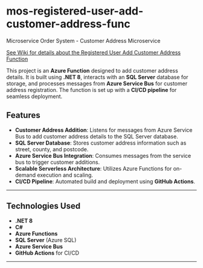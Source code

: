# mos-registered-user-add-customer-address-func

Microservice Order System - Customer Address Microservice

[See Wiki for details about the Registered User Add Customer Address Function](https://github.com/HammerheadShark666/mos-registered-user-add-customer-address-func/wiki) 

This project is an **Azure Function** designed to add customer address details. It is built using **.NET 8**, interacts with an **SQL Server** database for storage, and processes messages from **Azure Service Bus** for customer address registration. The function is set up with a **CI/CD pipeline** for seamless deployment.

## Features

- **Customer Address Addition**: Listens for messages from Azure Service Bus to add customer address details to the SQL Server database.
- **SQL Server Database**: Stores customer address information such as street, county, and postcode.
- **Azure Service Bus Integration**: Consumes messages from the service bus to trigger customer additions.
- **Scalable Serverless Architecture**: Utilizes Azure Functions for on-demand execution and scaling.
- **CI/CD Pipeline**: Automated build and deployment using **GitHub Actions**.

---

## Technologies Used

- **.NET 8**
- **C#**
- **Azure Functions**
- **SQL Server** (Azure SQL)
- **Azure Service Bus**
- **GitHub Actions** for CI/CD

---
